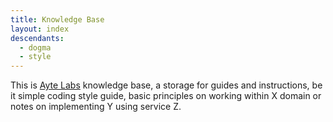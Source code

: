 ```yaml
---
title: Knowledge Base
layout: index
descendants:
  - dogma
  - style
---
```


This is [Ayte Labs](https://ayte.io) knowledge base, a storage for
guides and instructions, be it simple coding style guide, basic 
principles on working within X domain or notes on implementing Y using
service Z.
